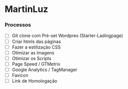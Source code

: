 # MartinLuz

### Processos
- [ ] Git clone com Pré-set Wordpres (Starter-Ladingpage)	
- [ ] Criar htmls das páginas
- [ ] Fazer a estilização CSS
- [ ] Otimizar as Imagens
- [ ] Otimizar os Scripts
- [ ] Page Speed / GTMetrix
- [ ] Google Analytics / TagManager
- [ ] Favicon
- [ ] Link de Homologação
